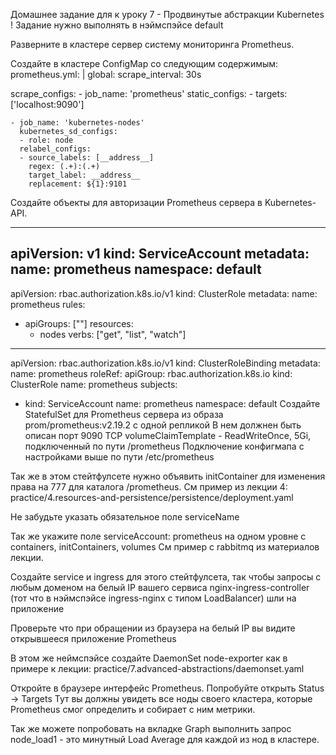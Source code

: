 Домашнее задание для к уроку 7 - Продвинутые абстракции Kubernetes
! Задание нужно выполнять в нэймспэйсе default

Разверните в кластере сервер системy мониторинга Prometheus.

Создайте в кластере ConfigMap со следующим содержимым:
prometheus.yml: |
  global:
    scrape_interval: 30s
  
  scrape_configs:
    - job_name: 'prometheus'
      static_configs:
      - targets: ['localhost:9090']

    - job_name: 'kubernetes-nodes'
      kubernetes_sd_configs:
      - role: node
      relabel_configs:
      - source_labels: [__address__]
        regex: (.+):(.+)
        target_label: __address__
        replacement: ${1}:9101
Создайте объекты для авторизации Prometheus сервера в Kubernetes-API.

---
apiVersion: v1
kind: ServiceAccount
metadata:
  name: prometheus
  namespace: default
---
apiVersion: rbac.authorization.k8s.io/v1
kind: ClusterRole
metadata:
  name: prometheus
rules:
- apiGroups: [""]
  resources:
  - nodes
  verbs: ["get", "list", "watch"]
---  
apiVersion: rbac.authorization.k8s.io/v1
kind: ClusterRoleBinding
metadata:
  name: prometheus
roleRef:
  apiGroup: rbac.authorization.k8s.io
  kind: ClusterRole
  name: prometheus
subjects:
- kind: ServiceAccount
  name: prometheus
  namespace: default
Создайте StatefulSet для Prometheus сервера из образа prom/prometheus:v2.19.2 с одной репликой
В нем должнен быть описан порт 9090 TCP volumeClaimTemplate - ReadWriteOnce, 5Gi, подключенный по пути /prometheus Подключение конфигмапа с настройками выше по пути /etc/prometheus

Так же в этом стейтфулсете нужно объявить initContainer для изменения права на 777 для каталога /prometheus. См пример из лекции 4: practice/4.resources-and-persistence/persistence/deployment.yaml

Не забудьте указать обязательное поле serviceName

Так же укажите поле serviceAccount: prometheus на одном уровне с containers, initContainers, volumes См пример с rabbitmq из материалов лекции.

Создайте service и ingress для этого стейтфулсета, так чтобы запросы с любым доменом на белый IP вашего сервиса nginx-ingress-controller (тот что в нэймспэйсе ingress-nginx с типом LoadBalancer) шли на приложение

Проверьте что при обращении из браузера на белый IP вы видите открывшееся приложение Prometheus

В этом же неймспэйсе создайте DaemonSet node-exporter как в примере к лекции: practice/7.advanced-abstractions/daemonset.yaml

Откройте в браузере интерфейс Prometheus. Попробуйте открыть Status -> Targets Тут вы должны увидеть все ноды своего кластера, которые Prometheus смог определить и собирает с ним метрики.

Так же можете попробовать на вкладке Graph выполнить запрос node_load1 - это минутный Load Average для каждой из нод в кластере.